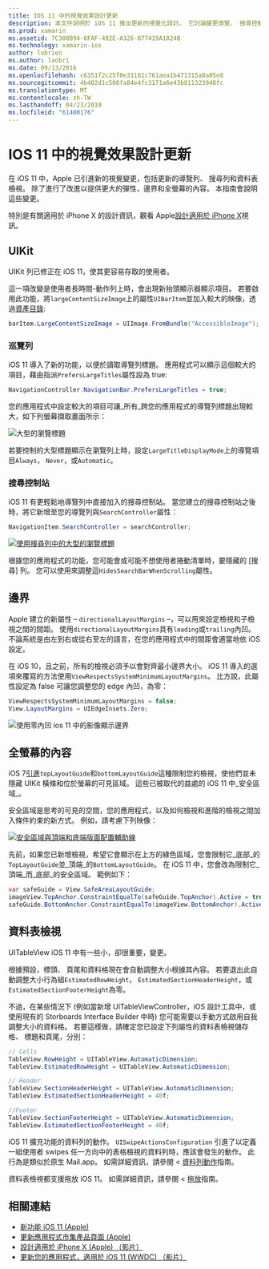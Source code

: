 ```yaml
---
title: IOS 11 中的視覺效果設計更新
description: 本文件說明於 iOS 11 推出更新的視覺化設計。 它討論變更導覽、 搜尋控制站、 邊界、 全螢幕的內容，以及資料表檢視。
ms.prod: xamarin
ms.assetid: 7C300B94-0FAF-492E-A326-877419A1824B
ms.technology: xamarin-ios
author: lobrien
ms.author: laobri
ms.date: 09/13/2016
ms.openlocfilehash: c6351f2c25f8e31181c761aea1b471315a8a05e8
ms.sourcegitcommit: 4b402d1c508fa84e4fc3171a6e43b811323948fc
ms.translationtype: MT
ms.contentlocale: zh-TW
ms.lasthandoff: 04/23/2019
ms.locfileid: "61400176"
---
```

# <a name="visual-design-updates-in-ios-11"></a>IOS 11 中的視覺效果設計更新

在 iOS 11 中，Apple 已引進新的視覺變更，包括更新的導覽列、 搜尋列和資料表檢視。 除了進行了改進以提供更大的彈性，邊界和全螢幕的內容。 本指南會說明這些變更。 

特別是有關適用於 iPhone X 的設計資訊，觀看 Apple[設計適用於 iPhone X](https://developer.apple.com/videos/play/fall2017/801/)視訊。

## <a name="uikit"></a>UIKit

UIKit 列已修正在 iOS 11，使其更容易存取的使用者。

這一項改變是使用者長時間-動作列上時，會出現新抬頭顯示器顯示項目。 若要啟用此功能，將`largeContentSizeImage`上的屬性`UIBarItem`並加入較大的映像，透過[資產目錄](~/ios/app-fundamentals/images-icons/displaying-an-image.md):

```csharp
barItem.LargeContentSizeImage = UIImage.FromBundle("AccessibleImage");
```

### <a name="navigation-bar"></a>巡覽列
iOS 11 導入了新的功能，以便於讀取導覽列標題。 應用程式可以顯示這個較大的項目，藉由指派`PrefersLargeTitles`屬性設為 true:

```csharp
NavigationController.NavigationBar.PrefersLargeTitles = true;
```

您的應用程式中設定較大的項目可讓_所有_跨您的應用程式的導覽列標題出現較大，如下列螢幕擷取畫面所示：

![大型的瀏覽標題](visual-design-images/image7.png)

若要控制的大型標題顯示在瀏覽列上時，設定`LargeTitleDisplayMode`上的導覽項目`Always`， `Never`，或`Automatic`。

### <a name="search-controller"></a>搜尋控制站

iOS 11 有更輕鬆地導覽列中直接加入的搜尋控制站。 當您建立的搜尋控制站之後時，將它新增至您的導覽列與`SearchController`屬性：

```csharp
NavigationItem.SearchController = searchController;
```

[![使用搜尋列中的大型的瀏覽標題](visual-design-images/image8-sml.png)](visual-design-images/image8-sml.png#lightbox)

根據您的應用程式的功能，您可能會或可能不想使用者捲動清單時，要隱藏的 [搜尋] 列。 您可以使用來調整這`HidesSearchBarWhenScrolling`屬性。

## <a name="margins"></a>邊界

Apple 建立的新屬性 – `directionalLayoutMargins` –，可以用來設定檢視和子檢視之間的間距。 使用`directionalLayoutMargins`具有`leading`或`trailing`內凹。 不論系統是由左到右或從右至左的語言，在您的應用程式中的間距會適當地依 iOS 設定。

在 iOS 10，且之前，所有的檢視必須予以會對齊最小邊界大小。 iOS 11 導入的選項來覆寫的方法使用`ViewRespectsSystemMinimumLayoutMargins`。 比方說，此屬性設定為 false 可讓您調整您的 edge 內凹，為零：

```csharp
ViewRespectsSystemMinimumLayoutMargins = false;
View.LayoutMargins = UIEdgeInsets.Zero;
```
![使用零內凹 ios 11 中的影像顯示邊界](visual-design-images/image9.png)

<a name="fullscreen" />

## <a name="full-screen-content"></a>全螢幕的內容

iOS 7[引進](~/ios/platform/introduction-to-ios7/ios7-ui.md#fullscreen)`topLayoutGuide`和`bottomLayoutGuide`這種限制您的檢視，使他們並未隱藏 UIKit 橫條和位於螢幕的可見區域。 這些已被取代的益處的 iOS 11 中_安全區域_。

安全區域是思考的可見的空間，您的應用程式，以及如何檢視和進階的檢視之間加入條件約束的新方式。 例如，請考慮下列映像：

[![安全區域與頂端和底端版面配置輔助線](visual-design-images/image10-sml.png)](visual-design-images/image10.png#lightbox)

先前，如果您已新增檢視，希望它會顯示在上方的綠色區域，您會限制它_底部_的`TopLayoutGuide`並_頂端_的`BottomLayoutGuide`。 在 iOS 11 中，您會改為限制它_頂端_而_底部_的安全區域。 範例如下：

```csharp
var safeGuide = View.SafeAreaLayoutGuide;
imageView.TopAnchor.ConstraintEqualTo(safeGuide.TopAnchor).Active = true;
safeGuide.BottomAnchor.ConstraintEqualTo(imageView.BottomAnchor).Active = true;
```

## <a name="table-view"></a>資料表檢視

UITableView iOS 11 中有一些小，卻很重要，變更。

根據預設，標頭、 頁尾和資料格現在會自動調整大小根據其內容。 若要退出此自動調整大小行為組`EstimatedRowHeight`， `EstimatedSectionHeaderHeight`，或`EstimatedSectionFooterHeight`為零。

不過，在某些情況下 (例如當新增 UITableViewController，iOS 設計工具中，或使用現有的 Storboards Interface Builder 中時) 您可能需要以手動方式啟用自我調整大小的資料格。 若要這樣做，請確定您已設定下列屬性的資料表檢視儲存格、 標題和頁尾，分別：

```csharp
// Cells
TableView.RowHeight = UITableView.AutomaticDimension;
TableView.EstimatedRowHeight = UITableView.AutomaticDimension;

// Header
TableView.SectionHeaderHeight = UITableView.AutomaticDimension;
TableView.EstimatedSectionHeaderHeight = 40f;

//Footer
TableView.SectionFooterHeight = UITableView.AutomaticDimension;
TableView.EstimatedSectionFooterHeight = 40f;

```

iOS 11 擴充功能的資料列的動作。 `UISwipeActionsConfiguration` 引進了以定義一組使用者 swipes 任一方向中的表格檢視的資料列時，應該會發生的動作。 此行為是類似於原生 Mail.app。 如需詳細資訊，請參閱 <<c0> [ 資料列動作](~/ios/user-interface/controls/tables/row-action.md)指南。

資料表檢視都支援拖放 iOS 11。 如需詳細資訊，請參閱 <<c0> [ 拖放](~/ios/platform/introduction-to-ios11/drag-and-drop.md#uitableview)指南。


## <a name="related-links"></a>相關連結

- [新功能 iOS 11 (Apple)](https://developer.apple.com/ios/)
- [更新應用程式市集產品頁面 (Apple)](https://developer.apple.com/app-store/product-page/)
- [設計適用於 iPhone X (Apple) （影片）](https://developer.apple.com/videos/play/fall2017/801/)
- [更新您的應用程式，適用於 iOS 11 (WWDC) （影片）](https://developer.apple.com/videos/play/wwdc2017/204/)

